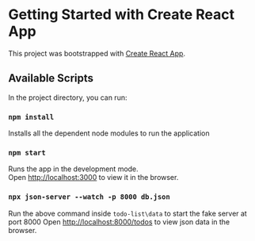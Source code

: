 # Getting Started with Create React App

This project was bootstrapped with [Create React App](https://github.com/facebook/create-react-app).

## Available Scripts

In the project directory, you can run:

### `npm install`

Installs all the dependent node modules to run the application

### `npm start`

Runs the app in the development mode.\
Open [http://localhost:3000](http://localhost:3000) to view it in the browser.

### `npx json-server --watch -p 8000 db.json`

Run the above command inside `todo-list\data` to start the fake server at port 8000
Open [http://localhost:8000/todos](http://localhost:8000/todos) to view json data in the browser.


